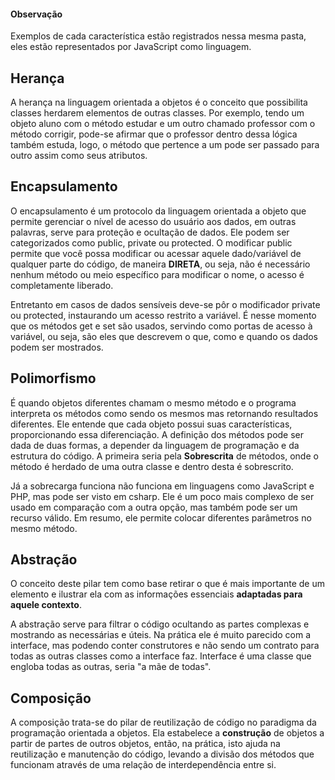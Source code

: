 #### Observação

Exemplos de cada característica estão registrados nessa mesma pasta, eles estão representados por JavaScript como linguagem.

## Herança

A herança na linguagem orientada a objetos é o conceito que possibilita classes herdarem elementos de outras classes. Por exemplo, tendo um objeto aluno com o método estudar e um outro chamado professor com o método corrigir, pode-se afirmar que o professor dentro dessa lógica também estuda, logo, o método que pertence a um pode ser passado para outro assim como seus atributos.

## Encapsulamento

O encapsulamento é um protocolo da linguagem orientada a objeto que permite gerenciar o nível de acesso do usuário aos dados, em outras palavras, serve para proteção e ocultação de dados. Ele podem ser categorizados como public, private ou protected. O modificar public permite que você possa modificar ou acessar aquele dado/variável de qualquer parte do código, de maneira **DIRETA**, ou seja, não é necessário nenhum método ou meio específico para modificar o nome, o acesso é completamente liberado.

Entretanto em casos de dados sensíveis deve-se pôr o modificador private ou protected, instaurando um acesso restrito a variável. É nesse momento que os métodos get e set são usados, servindo como portas de acesso à variável, ou seja, são eles que descrevem o que, como e quando os dados podem ser mostrados.

## Polimorfismo

É quando objetos diferentes chamam o mesmo método e o programa interpreta os métodos como sendo os mesmos mas retornando resultados diferentes. Ele entende que cada objeto possui suas características, proporcionando essa diferenciação. A definição dos métodos pode ser dada de duas formas, a depender da linguagem de programação e da estrutura do código. A primeira seria pela **Sobrescrita** de métodos, onde o método é herdado de uma outra classe e dentro desta é sobrescrito. 

Já a sobrecarga funciona não funciona em linguagens como JavaScript e PHP, mas pode ser visto em csharp. Ele é um poco mais complexo de ser usado em comparação com a outra opção, mas também pode ser um recurso válido. Em resumo, ele permite colocar diferentes parâmetros no mesmo método.

## Abstração

O conceito deste pilar tem como base retirar o que é mais importante de um elemento e ilustrar ela com as informações essenciais **adaptadas para aquele contexto**.

A abstração serve para filtrar o código ocultando as partes complexas e mostrando as necessárias e úteis. Na prática ele é muito parecido com a interface, mas podendo conter construtores e não sendo um contrato para todas as outras classes como a interface faz. Interface é uma classe que engloba todas as outras, seria "a mãe de todas".

## Composição 

A composição trata-se do pilar de reutilização de código no paradigma da programação orientada a objetos. Ela estabelece a **construção** de objetos a partir de partes de outros objetos, então, na prática, isto ajuda na reutilização e manutenção do código, levando a divisão dos métodos que funcionam através de uma relação de interdependência entre si.





